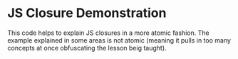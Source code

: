 # JS Closure Demonstration
This code helps to explain JS closures in a more atomic fashion.
The example explained in some areas is not atomic (meaning it pulls in too many concepts at once obfuscating the lesson beig taught).

